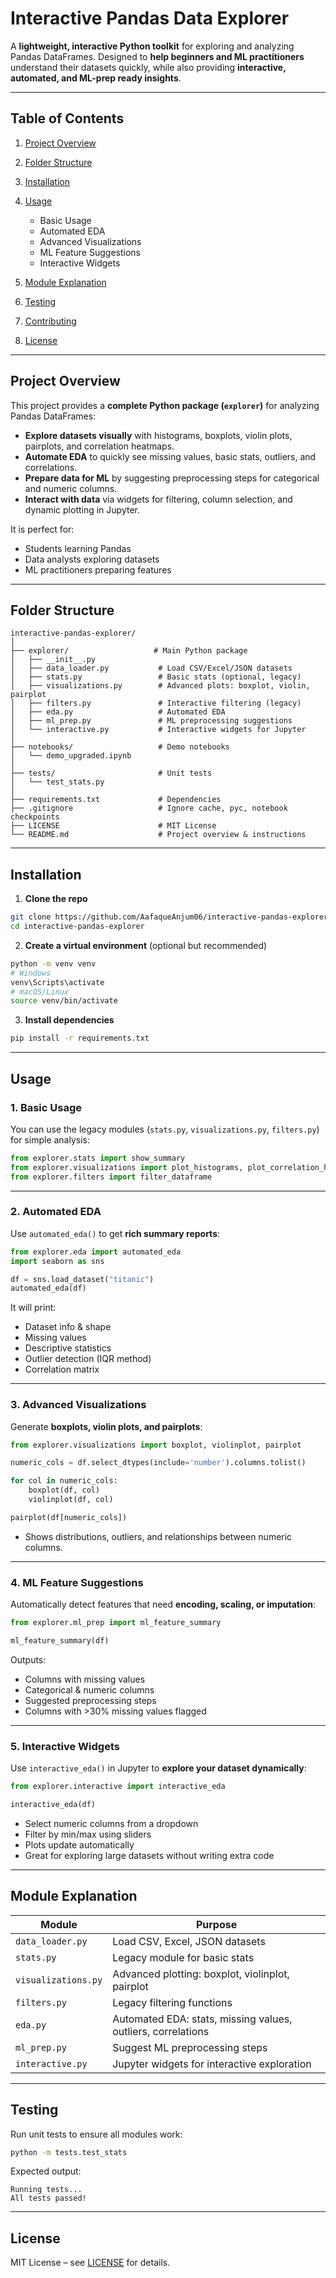 # Interactive Pandas Data Explorer


A **lightweight, interactive Python toolkit** for exploring and analyzing Pandas DataFrames. Designed to **help beginners and ML practitioners** understand their datasets quickly, while also providing **interactive, automated, and ML-prep ready insights**.

---

## Table of Contents

1. [Project Overview](#project-overview)
2. [Folder Structure](#folder-structure)
3. [Installation](#installation)
4. [Usage](#usage)

   * Basic Usage
   * Automated EDA
   * Advanced Visualizations
   * ML Feature Suggestions
   * Interactive Widgets
5. [Module Explanation](#module-explanation)
6. [Testing](#testing)
7. [Contributing](#contributing)
8. [License](#license)

---

## Project Overview

This project provides a **complete Python package (`explorer`)** for analyzing Pandas DataFrames:

* **Explore datasets visually** with histograms, boxplots, violin plots, pairplots, and correlation heatmaps.
* **Automate EDA** to quickly see missing values, basic stats, outliers, and correlations.
* **Prepare data for ML** by suggesting preprocessing steps for categorical and numeric columns.
* **Interact with data** via widgets for filtering, column selection, and dynamic plotting in Jupyter.

It is perfect for:

* Students learning Pandas
* Data analysts exploring datasets
* ML practitioners preparing features

---

## Folder Structure

```
interactive-pandas-explorer/
│
├── explorer/                   # Main Python package
│   ├── __init__.py
│   ├── data_loader.py           # Load CSV/Excel/JSON datasets
│   ├── stats.py                 # Basic stats (optional, legacy)
│   ├── visualizations.py        # Advanced plots: boxplot, violin, pairplot
│   ├── filters.py               # Interactive filtering (legacy)
│   ├── eda.py                   # Automated EDA
│   ├── ml_prep.py               # ML preprocessing suggestions
│   └── interactive.py           # Interactive widgets for Jupyter
│
├── notebooks/                   # Demo notebooks
│   └── demo_upgraded.ipynb
│
├── tests/                       # Unit tests
│   └── test_stats.py
│
├── requirements.txt             # Dependencies
├── .gitignore                   # Ignore cache, pyc, notebook checkpoints
├── LICENSE                      # MIT License
└── README.md                    # Project overview & instructions
```

---

## Installation

1. **Clone the repo**

```bash
git clone https://github.com/AafaqueAnjum06/interactive-pandas-explorer.git
cd interactive-pandas-explorer
```

2. **Create a virtual environment** (optional but recommended)

```bash
python -m venv venv
# Windows
venv\Scripts\activate
# macOS/Linux
source venv/bin/activate
```

3. **Install dependencies**

```bash
pip install -r requirements.txt
```

---

## Usage

### 1. Basic Usage

You can use the legacy modules (`stats.py`, `visualizations.py`, `filters.py`) for simple analysis:

```python
from explorer.stats import show_summary
from explorer.visualizations import plot_histograms, plot_correlation_heatmap
from explorer.filters import filter_dataframe
```

---

### 2. Automated EDA

Use `automated_eda()` to get **rich summary reports**:

```python
from explorer.eda import automated_eda
import seaborn as sns

df = sns.load_dataset("titanic")
automated_eda(df)
```

It will print:

* Dataset info & shape
* Missing values
* Descriptive statistics
* Outlier detection (IQR method)
* Correlation matrix

---

### 3. Advanced Visualizations

Generate **boxplots, violin plots, and pairplots**:

```python
from explorer.visualizations import boxplot, violinplot, pairplot

numeric_cols = df.select_dtypes(include='number').columns.tolist()

for col in numeric_cols:
    boxplot(df, col)
    violinplot(df, col)

pairplot(df[numeric_cols])
```

* Shows distributions, outliers, and relationships between numeric columns.

---

### 4. ML Feature Suggestions

Automatically detect features that need **encoding, scaling, or imputation**:

```python
from explorer.ml_prep import ml_feature_summary

ml_feature_summary(df)
```

Outputs:

* Columns with missing values
* Categorical & numeric columns
* Suggested preprocessing steps
* Columns with >30% missing values flagged

---

### 5. Interactive Widgets

Use `interactive_eda()` in Jupyter to **explore your dataset dynamically**:

```python
from explorer.interactive import interactive_eda

interactive_eda(df)
```

* Select numeric columns from a dropdown
* Filter by min/max using sliders
* Plots update automatically
* Great for exploring large datasets without writing extra code

---

## Module Explanation

| Module              | Purpose                                                      |
| ------------------- | ------------------------------------------------------------ |
| `data_loader.py`    | Load CSV, Excel, JSON datasets                               |
| `stats.py`          | Legacy module for basic stats                                |
| `visualizations.py` | Advanced plotting: boxplot, violinplot, pairplot             |
| `filters.py`        | Legacy filtering functions                                   |
| `eda.py`            | Automated EDA: stats, missing values, outliers, correlations |
| `ml_prep.py`        | Suggest ML preprocessing steps                               |
| `interactive.py`    | Jupyter widgets for interactive exploration                  |

---

## Testing

Run unit tests to ensure all modules work:

```bash
python -m tests.test_stats
```

Expected output:

```
Running tests...
All tests passed!
```

---

## License

MIT License – see [LICENSE](LICENSE) for details.

```
```
